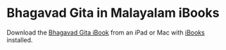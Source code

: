 Bhagavad Gita in Malayalam iBooks
===========

Download the [Bhagavad Gita iBook](https://github.com/floydpink/BhagavadGita/raw/apple-ibooks/Bhagavad%20Gita.ibooks)  from an iPad or Mac with [iBooks](https://www.apple.com/ibooks/) installed.
